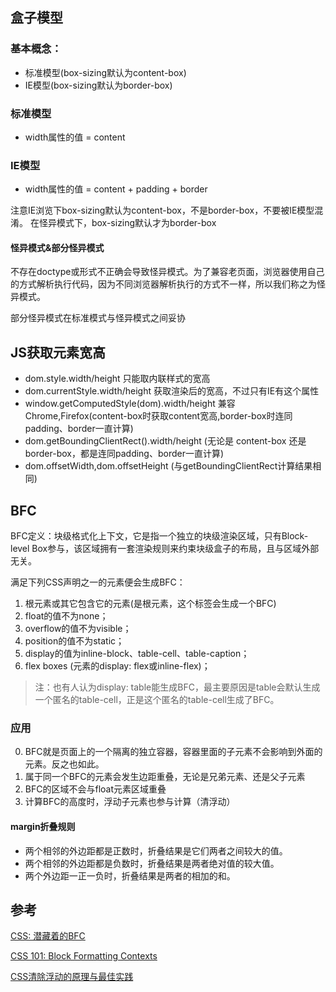 ## 盒子模型

### 基本概念：
- 标准模型(box-sizing默认为content-box)
- IE模型(box-sizing默认为border-box)

### 标准模型
- width属性的值 = content

### IE模型
- width属性的值 = content + padding + border

注意IE浏览下box-sizing默认为content-box，不是border-box，不要被IE模型混淆。
在怪异模式下，box-sizing默认才为border-box

#### 怪异模式&部分怪异模式
不存在doctype或形式不正确会导致怪异模式。为了兼容老页面，浏览器使用自己的方式解析执行代码，因为不同浏览器解析执行的方式不一样，所以我们称之为怪异模式。

部分怪异模式在标准模式与怪异模式之间妥协


## JS获取元素宽高
- dom.style.width/height 只能取内联样式的宽高
- dom.currentStyle.width/height 获取渲染后的宽高，不过只有IE有这个属性
- window.getComputedStyle(dom).width/height 兼容Chrome,Firefox(content-box时获取content宽高,border-box时连同padding、border一直计算)
- dom.getBoundingClientRect().width/height (无论是 content-box 还是 border-box，都是连同padding、border一直计算)
- dom.offsetWidth,dom.offsetHeight (与getBoundingClientRect计算结果相同)

## BFC
BFC定义：块级格式化上下文，它是指一个独立的块级渲染区域，只有Block-level Box参与，该区域拥有一套渲染规则来约束块级盒子的布局，且与区域外部无关。

满足下列CSS声明之一的元素便会生成BFC：

1. 根元素或其它包含它的元素(<html></html>是根元素，这个标签会生成一个BFC)
2. float的值不为none；
3. overflow的值不为visible；
4. position的值不为static；
5. display的值为inline-block、table-cell、table-caption；
6. flex boxes (元素的display: flex或inline-flex)；

> 注：也有人认为display: table能生成BFC，最主要原因是table会默认生成一个匿名的table-cell，正是这个匿名的table-cell生成了BFC。

### 应用
0. BFC就是页面上的一个隔离的独立容器，容器里面的子元素不会影响到外面的元素。反之也如此。
1. 属于同一个BFC的元素会发生边距重叠，无论是兄弟元素、还是父子元素
2. BFC的区域不会与float元素区域重叠
3. 计算BFC的高度时，浮动子元素也参与计算（清浮动）

####  margin折叠规则
- 两个相邻的外边距都是正数时，折叠结果是它们两者之间较大的值。
- 两个相邻的外边距都是负数时，折叠结果是两者绝对值的较大值。
- 两个外边距一正一负时，折叠结果是两者的相加的和。

## 参考
[CSS: 潜藏着的BFC](https://mp.weixin.qq.com/s?__biz=MzAxODE2MjM1MA==&mid=2651553261&idx=1&sn=5ca1a2a942d9943576fceacde8fc99ec&chksm=8025aa2cb752233a24002fc7b6755e4c1b1e336d6a3e0757b606718528a31931167f174a1d0b&scene=0&key=341be94069104575b318ad1886380c57ab496e27116321ca51c8e219e8cf132e61d99a5735ec1bb3f0503d35d103e039c963504ad7760d3e68c6d1f6da2fae47c1f5f440e52daddd08152d4726182b9a&ascene=0&uin=NjU4MTI5OTg1&devicetype=iMac+MacBookPro14%2C1+OSX+OSX+10.12.5+build(16F2073)&version=12020810&nettype=WIFI&fontScale=100&pass_ticket=Lti%2Fg%2Bng8AXqsUrVWicWjusA6np4NhWmSXpIWQk%2Bj24wMuoha5ALe2un0oZLkqYC)

[CSS 101: Block Formatting Contexts
](https://yuiblog.com/blog/2010/05/19/css-101-block-formatting-contexts/)

[CSS清除浮动的原理与最佳实践
](http://blog.staynoob.cn/post/2016/05/css-float-clearfix-best-in-practice/)


